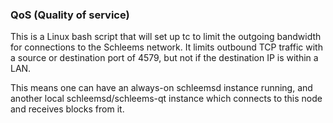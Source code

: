 ### QoS (Quality of service) ###

This is a Linux bash script that will set up tc to limit the outgoing bandwidth for connections to the Schleems network. It limits outbound TCP traffic with a source or destination port of 4579, but not if the destination IP is within a LAN.

This means one can have an always-on schleemsd instance running, and another local schleemsd/schleems-qt instance which connects to this node and receives blocks from it.
